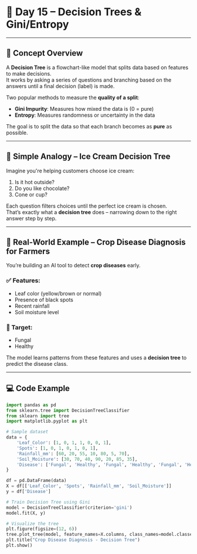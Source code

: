 # 📘 Day 15 – Decision Trees & Gini/Entropy

---

## 🧠 Concept Overview

A **Decision Tree** is a flowchart-like model that splits data based on features to make decisions.  
It works by asking a series of questions and branching based on the answers until a final decision (label) is made.

Two popular methods to measure the **quality of a split**:
- **Gini Impurity**: Measures how mixed the data is (0 = pure)
- **Entropy**: Measures randomness or uncertainty in the data

The goal is to split the data so that each branch becomes as **pure** as possible.

---

## 🍩 Simple Analogy – Ice Cream Decision Tree

Imagine you're helping customers choose ice cream:

1. Is it hot outside?  
2. Do you like chocolate?  
3. Cone or cup?

Each question filters choices until the perfect ice cream is chosen.  
That’s exactly what a **decision tree** does – narrowing down to the right answer step by step.

---

## 🚜 Real-World Example – Crop Disease Diagnosis for Farmers

You’re building an AI tool to detect **crop diseases** early.

### ✅ Features:
- Leaf color (yellow/brown or normal)
- Presence of black spots
- Recent rainfall
- Soil moisture level

### 🧪 Target:
- Fungal
- Healthy

The model learns patterns from these features and uses a **decision tree** to predict the disease class.

---

## 💻 Code Example

```python
import pandas as pd
from sklearn.tree import DecisionTreeClassifier
from sklearn import tree
import matplotlib.pyplot as plt

# Sample dataset
data = {
    'Leaf_Color': [1, 0, 1, 1, 0, 0, 1],
    'Spots': [1, 0, 1, 0, 1, 0, 1],
    'Rainfall_mm': [60, 20, 55, 10, 80, 5, 70],
    'Soil_Moisture': [30, 70, 40, 90, 20, 85, 35],
    'Disease': ['Fungal', 'Healthy', 'Fungal', 'Healthy', 'Fungal', 'Healthy', 'Fungal']
}

df = pd.DataFrame(data)
X = df[['Leaf_Color', 'Spots', 'Rainfall_mm', 'Soil_Moisture']]
y = df['Disease']

# Train Decision Tree using Gini
model = DecisionTreeClassifier(criterion='gini')
model.fit(X, y)

# Visualize the tree
plt.figure(figsize=(12, 6))
tree.plot_tree(model, feature_names=X.columns, class_names=model.classes_, filled=True)
plt.title("Crop Disease Diagnosis - Decision Tree")
plt.show()
